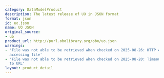 ```yaml
---
category: DataModelProduct
description: The latest release of UO in JSON format
format: json
id: uo.json
name: UO JSON
original_source:
- uo
product_url: http://purl.obolibrary.org/obo/uo.json
warnings:
- 'File was not able to be retrieved when checked on 2025-08-26: HTTP 404 error when
  accessing file'
- 'File was not able to be retrieved when checked on 2025-08-20: Timeout connecting
  to URL'
layout: product_detail
---
```

